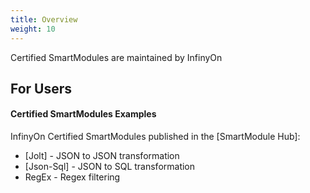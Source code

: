 ```yaml
---
title: Overview 
weight: 10
---
```


Certified SmartModules are maintained by InfinyOn

## For Users

#### Certified SmartModules Examples

InfinyOn Certified SmartModules published in the [SmartModule Hub]:
* [Jolt] - JSON to JSON transformation
* [Json-Sql] - JSON to SQL transformation
* RegEx - Regex filtering


